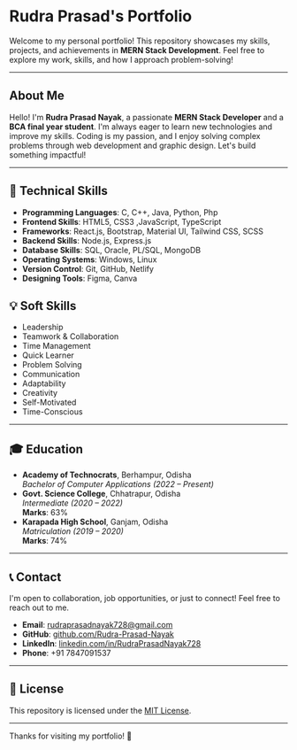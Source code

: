 # Rudra Prasad's Portfolio

Welcome to my personal portfolio! This repository showcases my skills, projects, and achievements in **MERN Stack Development**. Feel free to explore my work, skills, and how I approach problem-solving!

---

## About Me

Hello! I'm **Rudra Prasad Nayak**, a passionate **MERN Stack Developer** and a **BCA final year student**. I'm always eager to learn new technologies and improve my skills. Coding is my passion, and I enjoy solving complex problems through web development and graphic design. Let's build something impactful!

---

## 🚀 Technical Skills

- **Programming Languages**: C, C++, Java, Python, Php
- **Frontend Skills**: HTML5, CSS3 ,JavaScript, TypeScript
- **Frameworks**: React.js, Bootstrap, Material UI, Tailwind CSS, SCSS
- **Backend Skills**: Node.js, Express.js
- **Database Skills**: SQL, Oracle, PL/SQL, MongoDB
- **Operating Systems**: Windows, Linux
- **Version Control**: Git, GitHub, Netlify
- **Designing Tools**: Figma, Canva

## 💡 Soft Skills

- Leadership
- Teamwork & Collaboration
- Time Management
- Quick Learner
- Problem Solving
- Communication
- Adaptability
- Creativity
- Self-Motivated
- Time-Conscious

---

## 🎓 Education

- **Academy of Technocrats**, Berhampur, Odisha  
  *Bachelor of Computer Applications (2022 – Present)*  
- **Govt. Science College**, Chhatrapur, Odisha  
  *Intermediate (2020 – 2022)*  
  **Marks**: 63%  
- **Karapada High School**, Ganjam, Odisha  
  *Matriculation (2019 – 2020)*  
  **Marks**: 74%

---

## 📞 Contact

I'm open to collaboration, job opportunities, or just to connect! Feel free to reach out to me.

- **Email**: [rudraprasadnayak728@gmail.com](mailto:rudraprasadnayak728@gmail.com)
- **GitHub**: [github.com/Rudra-Prasad-Nayak](https://github.com/Rudra-Prasad-Nayak)
- **LinkedIn**: [linkedin.com/in/RudraPrasadNayak728](https://linkedin.com/in/RudraPrasadNayak728)
- **Phone**: +91 7847091537

---

## 📑 License

This repository is licensed under the [MIT License](LICENSE).

---

Thanks for visiting my portfolio! 🌟
